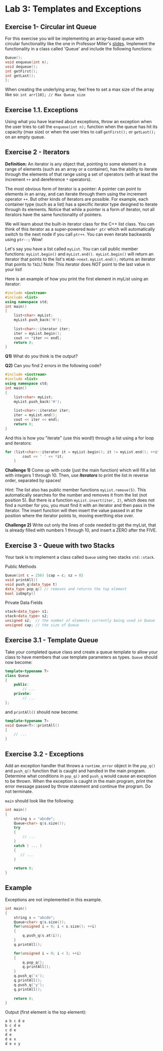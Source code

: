 
Lab 3: Templates and Exceptions
===================================
[queue-slides]:https://d1b10bmlvqabco.cloudfront.net/attach/j129btc6ipp515/h7ks2ibk8jg6s3/j1hydurqd650/Queues.pdf "Miller's queue lecture slides"

Exercise 1- Circular int Queue
----------
For this exercise you will be implementing an array-based queue with circular functionality like the one in Professor Miller's [slides][queue-slides]. Implement the functionality in a class called 'Queue' and include the following functions:
```cpp
Queue();
void enqueue(int n);
void dequeue();
int getFirst();
int getLast();
};
```
When creating the underlying array, feel free to set a max size of the array like so:
`int arr[10]; // Max Queue size`


Exercise 1.1. Exceptions
----------
Using what you have learned about exceptions, throw an exception when the user tries to call the `enqueue(int n);`
function when the queue has hit its capacity (max size) or when the user tries to call `getFirst();` or `getLast();`
on an empty queue.

Exercise 2 - Iterators 
-----------
**Definition:** An iterator is any object that, pointing to some element in a range
of elements (such as an array or a container), 
has the ability to iterate through the elements of that range using a set of operators (with at least the 
increment `++` and dereference `*` operators).

The most obvious form of iterator is a pointer: A pointer can 
point to elements in an array, and can iterate through them using the increment operator `++`. But other kinds 
of iterators are possible. For example, each container type (such as a list) has a specific iterator type designed 
to iterate through its elements. Notice that while a pointer is a form of iterator, not all iterators have the same 
functionality of pointers.

We will learn about the built-in iterator class for the C++ list class. You can think of this iterator as a super-powered
`Node* ptr` which will automatically switch to the next node if you call `ptr++`. You can even iterate backwards using `ptr--;`
Wow!

Let's say you have a list called `myList`.
You can call public member functions: `myList.begin()` and `myList.end()`.` myList.begin()` will return an iterator that points to the 
list's `HEAD->next`. `myList.end();` returns an iterator that points to `TAIL`! Note: This iterator does _NOT_ point to the last value in
your list!

Here is an example of how you print the first element in myList using an iterator:
```cpp
#include <iostream>
#include <list>
using namespace std;
int main()
{
    list<char> myList;
    myList.push_back('H');
    
    list<char>::iterator iter;
    iter = myList.begin();
    cout << *iter << endl;
    return 0;
}
```
**Q1)** What do you think is the output?

**Q2)** Can you find 2 errors in the following code?

```cpp
#include <iostream>
#include <list>
using namespace std;
int main()
{
    list<char> myList;
    myList.push_back('H');
    
    list<char>::iterator iter;
    iter = myList.end();
    cout << iter << endl;
    return 0;
}
```
And this is how you "iterate" (use this word!) through a list using a for loop and iterators:
```cpp
for (list<char>::iterator it = myList.begin(); it != myList.end(); ++it) {
        cout << ' ' << *it;
    }
```

**Challenge 1)** Come up with code (just the main function) which will fill a list with integers 1 through 10.
Then, use **_Iterators_** to print the list in reverse order, separated by spaces!

*Hint:* The list also has public member functions `myList.remove(5)`. This automatically searches for the number
and removes it from the list (not position 5). But there is a function `myList.insert(iter, 2)`, which does not find a number
for you, you must find it with an iterator and then pass in the iterator. The insert function will then
insert the value passed in at the position where the iterator points to, moving everthing else over.

**Challenge 2)** Write out only the lines of code needed to get the myList, that is already filled with
numbers 1 through 10, and insert a ZERO after the FIVE.




Exercise 3 - Queue with two Stacks
----------

Your task is to implement a class called `Queue` using two stacks `std::stack`.

Public Methods
```cpp
Queue(int c = 256) {cap = c; sz = 0}
void printAll()
void push_q(data_type t)
data_type pop_q() // removes and returns the top element
bool isEmpty() 
```

Private Data Fields
```cpp
stack<data_type> s1;
stack<data_type> s2;
unsigned sz;  // the number of elements currently being used in Queue
unsigned cap; // the size of Queue
```

Exercise 3.1 - Template Queue
----------

Take your completed queue class and create a queue template to allow your class to have members that use template parameters as types.
`Queue` should now become:
```cpp
template<typename T>
class Queue
{
	public:
	    // ...	
	private: 
        // ...
};
```
and `printAll()` should now become:
```cpp
template<typename T>
void Queue<T>::printAll()
{
    // ...
}
```
Exercise 3.2 - Exceptions
----------

Add an exception handler that throws a `runtime_error` object in the `pop_q()` and `push_q()` function that is caught and handled in the main program. 
Determine what conditions in `pop_q()` and `push_q` would cause an exception to be thrown.
When the exception is caught in the main program, print the error message passed by throw statement and continue the program. Do not terminate. 

`main` should look like the following:
```cpp
int main()
{
  	string s = "abcde";
    Queue<char> q(s.size());
    try 
    {
        // ...
    }
    catch ( ... )
    {
       // ...
    }
    
    return 0;
}
```

Example
----------
Exceptions are not implemented in this example.

```cpp
int main()
{
	string s = "abcde";
	Queue<char> q(s.size());
	for(unsigned i = 0; i < s.size(); ++i)
	{
		q.push_q(s.at(i));
	}
	q.printAll();

	for(unsigned i = 0; i < 3; ++i)
	{
		q.pop_q();
		q.printAll();
	}
	q.push_q('x');
	q.printAll();
	q.push_q('y');
	q.printAll();
    
    return 0;
}
```

Output (first element is the top element): 
```cpp
a b c d e 
b c d e 
c d e 
d e 
d e x 
d e x y 
```
